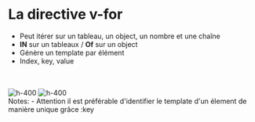 <!-- .slide: class="sfeir-basic-slide" -->
# La directive v-for
<div>
    <ul>
        <li>Peut itérer sur un tableau, un object, un nombre et une chaîne</li>
        <li><strong>IN</strong> sur un tableaux / <strong>Of</strong> sur un object</li>
        <li>Génère un template par élément</li>
        <li><stong>Index, key, value</strong</li>
    </ul>
    <br><br>
    <div class="flex-row">
        <img alt="h-400" src="assets/images/school/iterator/iterator_array.png">
        <img alt="h-400" src="assets/images/school/iterator/iterator_object.png">
    </div>
</div>
Notes: 
 - Attention il est préférable d'identifier le template d'un élement de manière unique grâce :key
